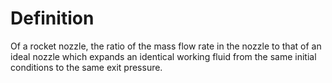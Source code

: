 # Definition

Of a rocket nozzle, the ratio of the mass flow rate in the nozzle to
that of an ideal nozzle which expands an identical working fluid from
the same initial conditions to the same exit pressure.
